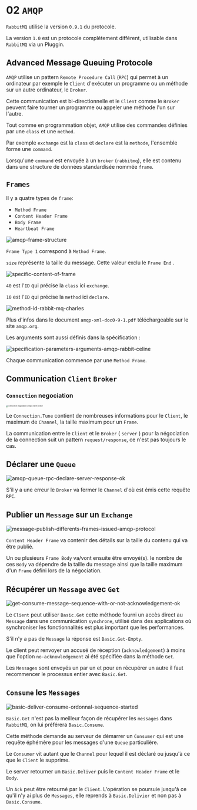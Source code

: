 # 02 `AMQP`

`RabbitMQ` utilise la version `0.9.1` du protocole.

La version `1.0` est un protocole complétement différent, utilisable dans `RabbitMQ` via un Pluggin.

## Advanced Message Queuing Protocole

`AMQP` utilise un pattern `Remote Procedure Call` (`RPC`) qui permet à un ordinateur par exemple le `Client` d'exécuter un programme ou un méthode sur un autre ordinateur, le `Broker`.

Cette communication est bi-directionnelle et le `Client` comme le `Broker` peuvent faire tourner un programme ou appeler une méthode l'un sur l'autre.

Tout comme en programmation objet, `AMQP` utilise des commandes définies par une `class` et une `method`.

Par exemple `exchange` est la `class` et `declare` est la `methode`, l'ensemble forme une `command`.

Lorsqu'une `command` est envoyée à un `broker` (`rabbitmq`), elle est contenu dans une structure de données standardisée nommée `frame`.



## `Frames`

Il y a quatre types de `frame`:

- `Method Frame`
- `Content Header Frame`
- `Body Frame`
- `Heartbeat Frame`

<img src="assets/amqp-frame-structure.png" alt="amqp-frame-structure" />

`Frame Type 1` correspond à `Method Frame`.

`size` représente la taille du message. Cette valeur exclu le `Frame End` .

<img src="assets/specific-content-of-frame.png" alt="specific-content-of-frame" />

`40` est l'`ID` qui précise la `class` ici `exchange`.

`10` est l'`ID` qui précise la `method` ici `declare`.

<img src="assets/method-id-rabbit-mq-charles.png" alt="method-id-rabbit-mq-charles" />

Plus d'infos dans le document `amqp-xml-doc0-9-1.pdf` téléchargeable sur le site `amqp.org`.

Les arguments sont aussi définis dans la spécification :

<img src="assets/specification-parameters-arguments-amqp-rabbit-celine.png" alt="specification-parameters-arguments-amqp-rabbit-celine" />

Chaque communication commence par une `Method Frame`.



## Communication `Client` `Broker`

### `Connection` negociation

<img src="assets/connection-negiciation-amqp-client-broker.png" alt="connection-negiciation-amqp-client-broker" style="zoom: 33%;" />

Le `Connection.Tune` contient de nombreuses informations pour le `Client`, le maximum de `Channel`, la taille maximum pour un `Frame`.

La communication entre le `Client` et le `Broker` ( `server` ) pour la négociation de la connection suit un pattern `request/response`, ce n'est pas toujours le cas.



## Déclarer une `Queue`

<img src="assets/amqp-queue-rpc-declare-server-response-ok.png" alt="amqp-queue-rpc-declare-server-response-ok" />

S'il y a une erreur le `Broker` va fermer le `Channel` d'où est émis cette requête `RPC`.



## Publier un `Message` sur un `Exchange`

<img src="assets/message-publish-differents-frames-issued-amqp-protocol.png" alt="message-publish-differents-frames-issued-amqp-protocol" />

`Content Header Frame` va contenir des détails sur la taille du contenu qui va être publié.

Un ou plusieurs `Frame Body` va/vont ensuite être envoyé(s). le nombre de ces `Body` va dépendre de la taille du message ainsi que la taille maximum d'un `Frame` défini lors de la négociation.



## Récupérer un `Message` avec `Get`

<img src="assets/get-consume-message-sequence-with-or-not-acknowledgement-ok.png" alt="get-consume-message-sequence-with-or-not-acknowledgement-ok" />

Le `Client` peut utiliser `Basic.Get` cette méthode fourni un accès direct au `Message` dans une communication `synchrone`, utilisé dans des applications où synchroniser les fonctionnalités est plus important que les performances.

S'il n'y a pas de `Message` la réponse est `Basic.Get-Empty`.

Le client peut renvoyer un accusé de réception (`acknowledgement`) à moins que l'option `no-acknowledgement` ai été spécifiée dans la méthode `Get`.

Les `Messages` sont envoyés un par un et pour en récupérer un autre il faut recommencer le processus entier avec `Basic.Get`.



## `Consume` les `Messages`

<img src="assets/basic-deliver-consume-ordonnal-sequence-started.png" alt="basic-deliver-consume-ordonnal-sequence-started" />

`Basic.Get` n'est pas la meilleur façon de récupérer les `messages` dans `RabbitMQ`, on lui préférera `Basic.Consume`.

Cette méthode demande au serveur de démarrer un `Consumer` qui est une requête éphémère pour les messages d'une `Queue` particulière.

Le `Consumer` vit autant que le `Channel` pour lequel il est déclaré ou jusqu'à ce que le `Client` le supprime.

Le server retourner un `Basic.Deliver` puis le `Content Header Frame` et le `Body`.

Un `Ack` peut être retourné par le `Client`. L'opération se poursuie jusqu'à ce qu'il n'y ai plus de `Messages`, elle reprends à `Basic.Delivier` et non pas à `Basic.Consume`.



